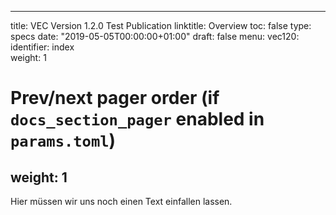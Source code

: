 
---
title: VEC Version 1.2.0 Test Publication
linktitle: Overview
toc: false
type: specs
date: "2019-05-05T00:00:00+01:00"
draft: false
menu:
  vec120:
    identifier: index    
    weight: 1

# Prev/next pager order (if `docs_section_pager` enabled in `params.toml`)
weight: 1
---
Hier müssen wir uns noch einen Text einfallen lassen.